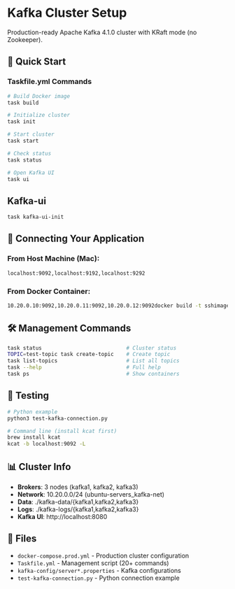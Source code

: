 # Kafka Cluster Setup

Production-ready Apache Kafka 4.1.0 cluster with KRaft mode (no Zookeeper).

## 🚀 Quick Start

### Taskfile.yml Commands

```bash
# Build Docker image
task build

# Initialize cluster
task init

# Start cluster
task start

# Check status
task status

# Open Kafka UI
task ui
```

## Kafka-ui

```bash
task kafka-ui-init
```

## 📡 Connecting Your Application

### From Host Machine (Mac):

```sh
localhost:9092,localhost:9192,localhost:9292
```

### From Docker Container:

```sh
10.20.0.10:9092,10.20.0.11:9092,10.20.0.12:9092docker build -t sshimage:ubuntu-prod -f Dockerfile.prod .
```

## 🛠️ Management Commands

```bash
task status                           # Cluster status
TOPIC=test-topic task create-topic    # Create topic
task list-topics                      # List all topics
task --help                           # Full help
task ps                               # Show containers
```

## 🧪 Testing

```bash
# Python example
python3 test-kafka-connection.py

# Command line (install kcat first)
brew install kcat
kcat -b localhost:9092 -L
```

## 📊 Cluster Info

- **Brokers**: 3 nodes (kafka1, kafka2, kafka3)
- __Network__: 10.20.0.0/24 (ubuntu-servers_kafka-net)
- **Data**: ./kafka-data/{kafka1,kafka2,kafka3}
- **Logs**: ./kafka-logs/{kafka1,kafka2,kafka3}
- **Kafka UI**: http://localhost:8080

## 🔧 Files

- `docker-compose.prod.yml` - Production cluster configuration
- `Taskfile.yml` - Management script (20+ commands)
- `kafka-config/server*.properties` - Kafka configurations
- `test-kafka-connection.py` - Python connection example
